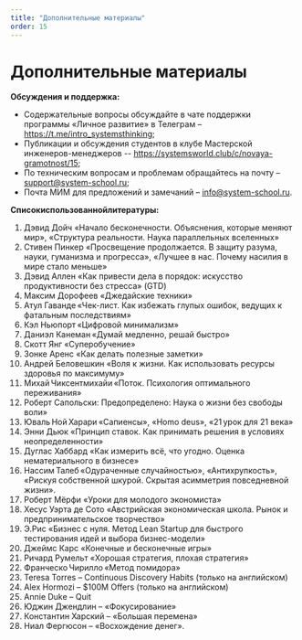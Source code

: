 ```yaml
---
title: "Дополнительные материалы"
order: 15
---
```


# Дополнительные материалы

**Обсуждения и поддержка:**

* Содержательные вопросы обсуждайте в чате поддержки программы «Личное развитие» в Телеграм – <https://t.me/intro_systemsthinking>;
* Публикации и обсуждения студентов в клубе Мастерской инженеров-менеджеров -- <https://systemsworld.club/c/novaya-gramotnost/15>;
* По техническим вопросам и проблемам обращайтесь на почту – [support@system-school.ru](mailto:support@system-school.ru);
* Почта МИМ для предложений и замечаний – [info@system-school.ru](mailto:info@system-school.ru).

**Список****использованной****литературы:**

1. Дэвид Дойч «Начало бесконечности. Объяснения, которые меняют мир», «Структура реальности. Наука параллельных вселенных»
2. Стивен Пинкер «Просвещение продолжается. В защиту разума, науки, гуманизма и прогресса», «Лучшее в нас. Почему насилия в мире стало меньше»
3. Дэвид Аллен «Как привести дела в порядок: искусство продуктивности без стресса» (GTD)
4. Максим Дорофеев «Джедайские техники»
5. Атул Гаванде «Чек-лист. Как избежать глупых ошибок, ведущих к фатальным последствиям»
6. Кэл Ньюпорт «Цифровой минимализм»
7. Даниэл Канеман «Думай медленно, решай быстро»
8. Скотт Янг «Суперобучение»
9. Зонке Аренс «Как делать полезные заметки»
10. Андрей Беловешкин «Воля к жизни. Как использовать ресурсы здоровья по максимуму»
11. Михай Чиксентмихайи «Поток. Психология оптимального переживания»
12. Роберт Сапольски: Предопределено: Наука о жизни без свободы воли»
13. Юваль Ной Харари «Сапиенсы», «Homo deus», «21 урок для 21 века»
14. Энни Дьюк «Принцип ставок. Как принимать решения в условиях неопределенности»
15. Дуглас Хаббард «Как измерить всё, что угодно. Оценка нематериального в бизнесе»
16. Нассим Талеб «Одураченные случайностью», «Антихрупкость», «Рискуя собственной шкурой. Скрытая асимметрия повседневной жизни».
17. Роберт Мёрфи «Уроки для молодого экономиста»
18. Хесус Уэрта де Сото «Австрийская экономическая школа. Рынок и предпринимательское творчество»
19. Э.Рис «Бизнес с нуля. Метод Lean Startup для быстрого тестирования идей и выбора бизнес-модели»
20. Джеймс Карс «Конечные и бесконечные игры»
21. Ричард Румельт «Хорошая стратегия, плохая стратегия»
22. Франческо Чирилло «Метод помидора»
23. Teresa Torres – Continuous Discovery Habits (только на английском)
24. Alex Hormozi – $100M Offers (только на английском)
25. Annie Duke – Quit
26. Юджин Джендлин – «Фокусирование»
27. Константин Харский – «Большая перемена»
28. Ниал Фергюсон – «Восхождение денег».
